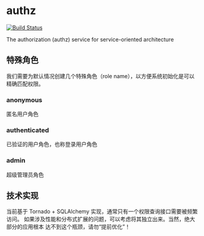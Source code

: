 # authz

[![Build Status](https://travis-ci.com/ooclab/authz.svg?branch=master)](https://travis-ci.com/ooclab/authz)

The authorization (authz) service for service-oriented architecture


## 特殊角色

我们需要为默认情况创建几个特殊角色（role name），以方便系统初始化是可以精确匹配权限。

### anonymous

匿名用户角色

### authenticated

已验证的用户角色，也称登录用户角色

### admin

超级管理员角色


## 技术实现

当前基于 Tornado + SQLAlchemy 实现，通常只有一个权限查询接口需要被频繁访问。
如果涉及性能和分布式扩展的问题，可以考虑将其独立出来。当然，绝大部分的应用根本
达不到这个瓶颈，请勿“提前优化”！
